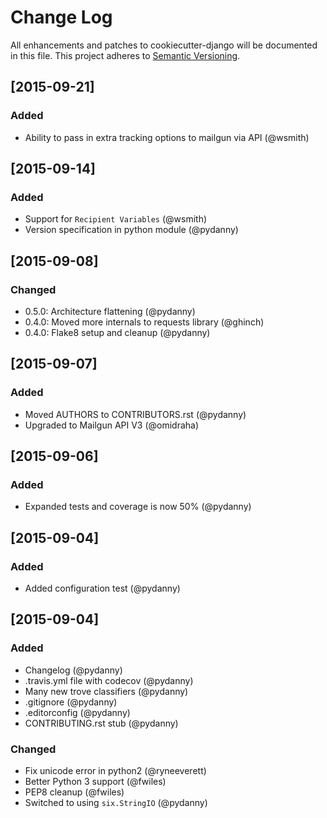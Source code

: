 # Change Log
All enhancements and patches to cookiecutter-django will be documented in this file.
This project adheres to [Semantic Versioning](http://semver.org/).

## [2015-09-21]
### Added
- Ability to pass in extra tracking options to mailgun via API  (@wsmith)

## [2015-09-14]
### Added
- Support for `Recipient Variables` (@wsmith)
- Version specification in python module (@pydanny)

## [2015-09-08]
### Changed
- 0.5.0: Architecture flattening (@pydanny)
- 0.4.0: Moved more internals to requests library (@ghinch)
- 0.4.0: Flake8 setup and cleanup (@pydanny)

## [2015-09-07]
### Added
- Moved AUTHORS to CONTRIBUTORS.rst (@pydanny)
- Upgraded to Mailgun API V3 (@omidraha)

## [2015-09-06]
### Added
- Expanded tests and coverage is now 50% (@pydanny)

## [2015-09-04]
### Added
- Added configuration test (@pydanny)

## [2015-09-04]
### Added
- Changelog (@pydanny)
- .travis.yml file with codecov (@pydanny)
- Many new trove classifiers (@pydanny)
- .gitignore (@pydanny)
- .editorconfig (@pydanny)
- CONTRIBUTING.rst stub (@pydanny)
### Changed
- Fix unicode error in python2 (@ryneeverett)
- Better Python 3 support (@fwiles)
- PEP8 cleanup (@fwiles)
- Switched to using `six.StringIO` (@pydanny)
